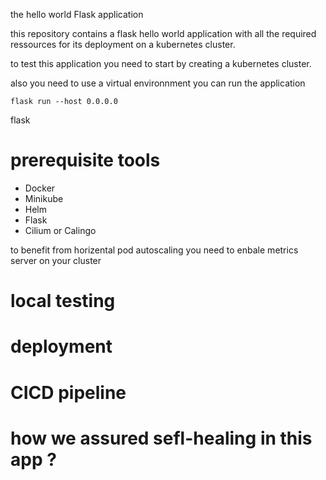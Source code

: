 the hello world Flask application

this repository contains a flask hello world application with all the required ressources for its deployment on a kubernetes cluster.

to test this application you need to start by creating a kubernetes cluster.

also you need to use a virtual environnment
you can run the application

```
flask run --host 0.0.0.0 
```

flask

# prerequisite tools

- Docker
- Minikube
- Helm
- Flask
- Cilium or Calingo

to benefit from horizental pod autoscaling you need to enbale metrics server on your cluster

# local testing

# deployment


# CICD pipeline 

# how we assured sefl-healing in this app ?
